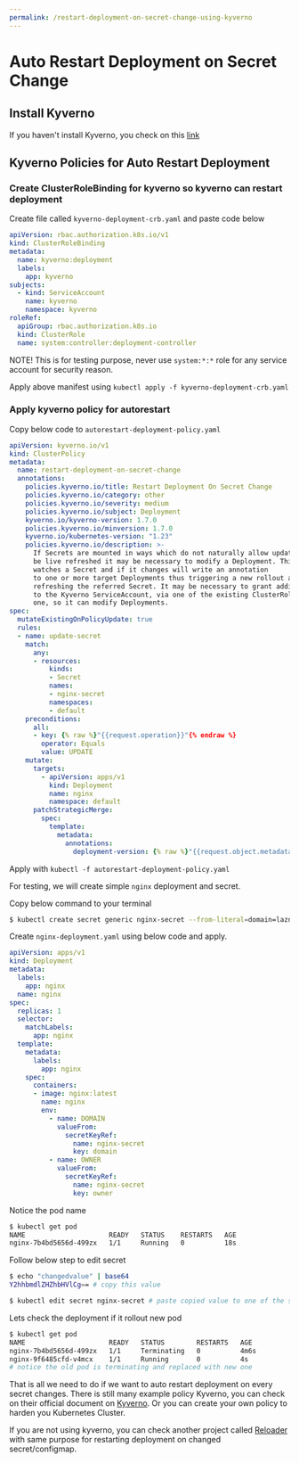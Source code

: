 ```yaml
---
permalink: /restart-deployment-on-secret-change-using-kyverno
---
```


# **Auto Restart Deployment on Secret Change**

## Install Kyverno
If you haven't install Kyverno, you check on this [link](/deploy-and-use-kyverno)

## Kyverno Policies for Auto Restart Deployment
### Create ClusterRoleBinding for kyverno so kyverno can restart deployment
Create file called `kyverno-deployment-crb.yaml` and paste code below
```yaml
apiVersion: rbac.authorization.k8s.io/v1
kind: ClusterRoleBinding
metadata:
  name: kyverno:deployment
  labels:
    app: kyverno
subjects:
  - kind: ServiceAccount
    name: kyverno
    namespace: kyverno
roleRef:
  apiGroup: rbac.authorization.k8s.io
  kind: ClusterRole
  name: system:controller:deployment-controller
```
NOTE! This is for testing purpose, never use `system:*:*` role for any service account for security reason.

Apply above manifest using `kubectl apply -f kyverno-deployment-crb.yaml`

### Apply kyverno policy for autorestart
Copy below code to `autorestart-deployment-policy.yaml`
```yaml
apiVersion: kyverno.io/v1
kind: ClusterPolicy
metadata:
  name: restart-deployment-on-secret-change
  annotations:
    policies.kyverno.io/title: Restart Deployment On Secret Change
    policies.kyverno.io/category: other
    policies.kyverno.io/severity: medium
    policies.kyverno.io/subject: Deployment
    kyverno.io/kyverno-version: 1.7.0
    policies.kyverno.io/minversion: 1.7.0
    kyverno.io/kubernetes-version: "1.23"
    policies.kyverno.io/description: >-
      If Secrets are mounted in ways which do not naturally allow updates to
      be live refreshed it may be necessary to modify a Deployment. This policy
      watches a Secret and if it changes will write an annotation
      to one or more target Deployments thus triggering a new rollout and thereby
      refreshing the referred Secret. It may be necessary to grant additional privileges
      to the Kyverno ServiceAccount, via one of the existing ClusterRoleBindings or a new
      one, so it can modify Deployments.
spec:
  mutateExistingOnPolicyUpdate: true
  rules:
  - name: update-secret
    match:
      any:
      - resources:
          kinds:
          - Secret
          names:
          - nginx-secret
          namespaces:
          - default
    preconditions:
      all:
      - key: {% raw %}"{{request.operation}}"{% endraw %}
        operator: Equals
        value: UPDATE
    mutate:
      targets:
        - apiVersion: apps/v1
          kind: Deployment
          name: nginx
          namespace: default
      patchStrategicMerge:
        spec:
          template:
            metadata:
              annotations:
                deployment-version: {% raw %}"{{request.object.metadata.resourceVersion}}"{% endraw %}

```
Apply with `kubectl -f autorestart-deployment-policy.yaml`

For testing, we will create simple `nginx` deployment and secret.

Copy below command to your terminal
```sh
$ kubectl create secret generic nginx-secret --from-literal=domain=laznp.id --from-literal=owner=myself
```
Create `nginx-deployment.yaml` using below code and apply.
```yaml
apiVersion: apps/v1
kind: Deployment
metadata:
  labels:
    app: nginx
  name: nginx
spec:
  replicas: 1
  selector:
    matchLabels:
      app: nginx
  template:
    metadata:
      labels:
        app: nginx
    spec:
      containers:
      - image: nginx:latest
        name: nginx
        env:
          - name: DOMAIN
            valueFrom:
              secretKeyRef:
                name: nginx-secret
                key: domain
          - name: OWNER
            valueFrom:
              secretKeyRef:
                name: nginx-secret
                key: owner
```
Notice the pod name
```sh
$ kubectl get pod
NAME                     READY   STATUS    RESTARTS   AGE
nginx-7b4bd5656d-499zx   1/1     Running   0          18s
```
Follow below step to edit secret
```sh
$ echo "changedvalue" | base64
Y2hhbmdlZHZhbHVlCg== # copy this value

$ kubectl edit secret nginx-secret # paste copied value to one of the secret key
```
Lets check the deployment if it rollout new pod
```sh
$ kubectl get pod
NAME                     READY   STATUS        RESTARTS   AGE
nginx-7b4bd5656d-499zx   1/1     Terminating   0          4m6s
nginx-9f6485cfd-v4mcx    1/1     Running       0          4s
# notice the old pod is terminating and replaced with new one
```

That is all we need to do if we want to auto restart deployment on every secret changes. 
There is still many example policy Kyverno, you can check on their official document on [Kyverno](https://kyverno.io/policies/). Or you can create your own policy to harden you Kubernetes Cluster.

If you are not using kyverno, you can check another project called [Reloader](https://github.com/stakater/Reloader) with same purpose for restarting deployment on changed secret/configmap.